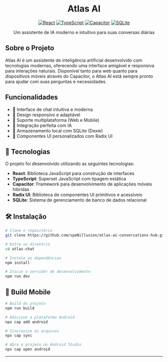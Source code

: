 <div align="center">

# Atlas AI 

[![React](https://img.shields.io/badge/React-20232A?style=for-the-badge&logo=react&logoColor=61DAFB)](https://reactjs.org/)
[![TypeScript](https://img.shields.io/badge/TypeScript-007ACC?style=for-the-badge&logo=typescript&logoColor=white)](https://www.typescriptlang.org/)
[![Capacitor](https://img.shields.io/badge/Capacitor-119EFF?style=for-the-badge&logo=Capacitor&logoColor=white)](https://capacitorjs.com/)
[![SQLite](https://img.shields.io/badge/SQLite-07405E?style=for-the-badge&logo=sqlite&logoColor=white)](https://www.sqlite.org/)

Um assistente de IA moderno e intuitivo para suas conversas diárias

</div>

## Sobre o Projeto

Atlas AI é um assistente de inteligência artificial desenvolvido com tecnologias modernas, oferecendo uma interface amigável e responsiva para interações naturais. Disponível tanto para web quanto para dispositivos móveis através do Capacitor, o Atlas AI está sempre pronto para ajudar com suas perguntas e necessidades.

##  Funcionalidades

- 💬 Interface de chat intuitiva e moderna
- 🎨 Design responsivo e adaptável
- 📱 Suporte multiplataforma (Web e Mobile)
- 🔄 Integração perfeita com IA
- 💾 Armazenamento local com SQLite (Dexie)
- 🎯 Componentes UI personalizados com Radix UI

## 🚀 Tecnologias

O projeto foi desenvolvido utilizando as seguintes tecnologias:

- **React**: Biblioteca JavaScript para construção de interfaces
- **TypeScript**: Superset JavaScript com tipagem estática
- **Capacitor**: Framework para desenvolvimento de aplicações móveis híbridas
- **Radix UI**: Biblioteca de componentes UI primitivos e acessíveis
- **SQLite**: Sistema de gerenciamento de banco de dados relacional

## 🛠️ Instalação

```bash
# Clone o repositório
git clone https://github.com/speNillusion/atlas-ai-conversations-hub.git

# Entre no diretório
cd atlas-chat

# Instale as dependências
npm install

# Inicie o servidor de desenvolvimento
npm run dev
```

## 📱 Build Mobile

```bash
# Build do projeto
npm run build

# Adicione a plataforma Android
npx cap add android

# Sincronize os arquivos
npx cap sync

# Abra o projeto no Android Studio
npx cap open android
```
---
